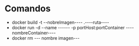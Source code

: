 # Comandos
- docker build -t --nobreImagen---- .----ruta----
- docker run -d --name ------ -p portHost:portContainer ----nombreContainer----
- docker rm --- nombre imagen---
